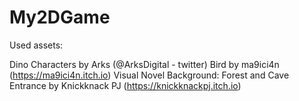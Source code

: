 # My2DGame
Used assets:

Dino Characters by Arks (@ArksDigital - twitter)
Bird by ma9ici4n (https://ma9ici4n.itch.io)
Visual Novel Background: Forest and Cave Entrance by Knickknack PJ (https://knickknackpj.itch.io)
